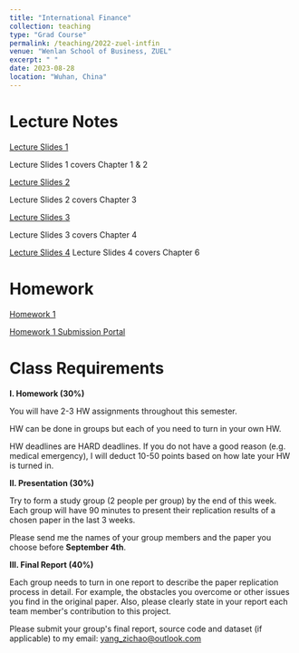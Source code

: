 ```yaml
---
title: "International Finance"
collection: teaching
type: "Grad Course"
permalink: /teaching/2022-zuel-intfin
venue: "Wenlan School of Business, ZUEL"
excerpt: " "
date: 2023-08-28
location: "Wuhan, China"
---
```


# Lecture Notes

[Lecture Slides 1](https://github.com/Anonymous-Y/my_website/blob/4fe236cb2335635c246722d7e59eab61eee9eefb/files/ZUEL/international_finance/slide1.pdf)

Lecture Slides 1 covers Chapter 1 & 2

[Lecture Slides 2](https://github.com/Anonymous-Y/my_website/blob/6f2451eeefeb5e1948e43435305c63e924769507/files/ZUEL/international_finance/slide2.pdf)

Lecture Slides 2 covers Chapter 3

[Lecture Slides 3](https://github.com/Anonymous-Y/my_website/blob/3b76f79aa8a2d055ca5959567e51a2b2e77adc26/files/ZUEL/international_finance/slide3.pdf)

Lecture Slides 3 covers Chapter 4

[Lecture Slides 4](https://github.com/Anonymous-Y/my_website/blob/3b76f79aa8a2d055ca5959567e51a2b2e77adc26/files/ZUEL/international_finance/slide4.pdf)
Lecture Slides 4 covers Chapter 6

# Homework

[Homework 1](https://github.com/Anonymous-Y/my_website/blob/f18b3cb421df59bc2ef8ab842fdf11d5cd73e355/files/ZUEL/international_finance/International%20Finance%20Homework%201.pdf)

[Homework 1 Submission Portal](https://docs.qq.com/form/page/DU0xQR2trcFphVm5q)

<!--[Homework 2](https://github.com/Anonymous-Y/my_website/blob/2e052897c77749336235ef3043b7aeee63941a4d/files/ZUEL/international_finance/International%20Finance%20Homework%202.pdf)-->

<!--[Homework 2 Submission Portal](https://docs.qq.com/form/page/DU3VZU2dQRVFMSWVD)-->

# Class Requirements

**I. Homework (30%)**

You will have 2-3 HW assignments throughout this semester.

HW can be done in groups but each of you need to turn in your own HW.

HW deadlines are HARD deadlines. If you do not have a good reason (e.g. medical emergency), I will deduct 10-50 points based on how late your HW is turned in.

**II. Presentation (30%)**

Try to form a study group (2 people per group) by the end of this week. Each group will have 90 minutes to present their replication results of a chosen paper in the last 3 weeks. 

Please send me the names of your group members and the paper you choose before **September 4th**. 

**III. Final Report (40%)**

Each group needs to turn in one report to describe the paper replication process in detail. For example, the obstacles you overcome or other issues you find in the original paper. Also, please clearly state in your report each team member's contribution to this project.

<!--**Final Report DUE DATE:** 2022.11.30 11:59PM-->

Please submit your group's final report, source code and dataset (if applicable) to my email: yang_zichao@outlook.com

